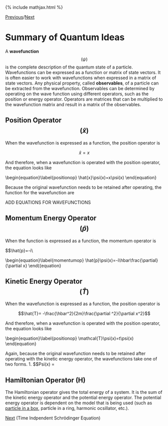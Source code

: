 {% include mathjax.html %}

[Previous](Linear_Algebra.md)/[Next](TISE.md)

# Summary of Quantum Ideas

A **wavefunction** $$(\psi)$$ is the complete description of the quantum state of a particle. Wavefunctions can be expressed as a function or matrix of state vectors. It is often easier to work with wavefunctions when expressed in a matrix of state vectors. Any physical property, called **observables**, of a particle can be extracted from the wavefunction. Observables can be determined by operating on the wave function using different operators, such as the position or energy operator. Operators are matrices that can be multiplied to the wavefunction matrix and result in a matrix of the observables.

## Position Operator $$(\hat{x})$$

When the wavefunction is expressed as a function, the position operator is 

$$\hat{x}=x$$

And therefore, when a wavefunction is operated with the position operator, the equation looks like
  
  \begin{equation}\label{positionop}
    \hat{x}\psi(x)=x\psi(x)
\end{equation}

Because the original wavefunction needs to be retained after operating, the function for the wavefunction are 

ADD EQUATIONS FOR WAVEFUNCTIONS

## Momentum Energy Operator $$(\hat{p})$$

When the function is expressed as a function, the momentum operator is

$$\hat{p}=-i\

  \begin{equation}\label{momentumop}
    \hat{p}\psi(x)=-i\hbar\frac{\partial}{\partial x}
\end({equation}

## Kinetic Energy Operator $$(\hat{T})$$

When the wavefunction is expressed as a function, the position operator is

$$\hat{T}= -\frac{\hbar^2}{2m}\frac{\partial ^2}{\partial x^2}$$

And therefore, when a wavefunction is operated with the position operator, the equation looks like

  \begin{equation}\label{positionop}
    \mathcal{T}\psi(x)=t\psi(x)
\end{equation}

Again, because the original wavefunction needs to be retained after operating with the kinetic energy operator, the wavefunctions take one of two forms.
      1. $$Psi(x) = 
      
## Hamiltonian Operator (H)

The Hamiltonian operator gives the total energy of a system. It is the sum of the kinetic energy operator and the potential energy operator. The potential energy operator is dependent on the model that is being used (such as [particle in a box](PIB.md), particle in a ring, harmonic ocsillator, etc.). 


[Next](TISE.md) (Time Indpendent Schrödinger Equation)
